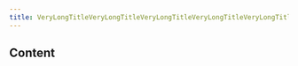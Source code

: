 ```yaml
---
title: VeryLongTitleVeryLongTitleVeryLongTitleVeryLongTitleVeryLongTitleVeryLongTitleVeryLongTitleVeryLongTitleVeryLongTitle
---
```


## Content
